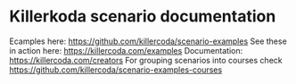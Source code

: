 # Killerkoda scenario documentation

Ecamples here: https://github.com/killercoda/scenario-examples
See these in action here: https://killercoda.com/examples
Documentation: https://killercoda.com/creators
For grouping scenarios into courses check https://github.com/killercoda/scenario-examples-courses